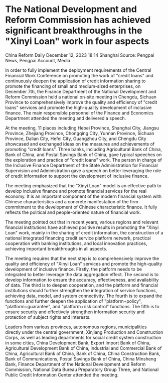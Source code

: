 # The National Development and Reform Commission has achieved significant breakthroughs in the "Xinyi Loan" work in four aspects

China Reform Daily
December 12, 2023 18:14
Shanghai
Source: Pengpai News, Pengpai Account, Media

In order to fully implement the deployment requirements of the Central Financial Work Conference on promoting the work of "credit loans" and continuously deepen the application of credit information sharing to promote the financing of small and medium-sized enterprises, on December 7th, the Finance Department of the National Development and Reform Commission held a national on-site meeting in Chengdu, Sichuan Province to comprehensively improve the quality and efficiency of "credit loans" services and promote the high-quality development of inclusive finance. The main responsible personnel of the Finance and Economics Department attended the meeting and delivered a speech.

At the meeting, 11 places including Hebei Province, Shanghai City, Jiangsu Province, Zhejiang Province, Chongqing City, Yunnan Province, Sichuan Province, Dalian City, Hefei City, Guangzhou City, and Chengdu City showcased and exchanged ideas on the measures and achievements of promoting "credit loans". Three banks, including Agricultural Bank of China, Bank of China, and Postal Savings Bank of China, gave typical speeches on the exploration and practice of "credit loans" work. The person in charge of the Inclusive Finance Department of the State Administration for Financial Supervision and Administration gave a speech on better leveraging the role of credit information to support the development of inclusive finance.

The meeting emphasized that the "Xinyi Loan" model is an effective path to develop inclusive finance and promote financial services for the real economy. It is an important component of the modern financial system with Chinese characteristics and a concrete manifestation of the firm commitment to the development of Chinese characteristic finance. It fully reflects the political and people-oriented nature of financial work.

The meeting pointed out that in recent years, various regions and relevant financial institutions have achieved positive results in promoting the "Xinyi Loan" work, mainly in the sharing of credit information, the construction of a national integrated financing credit service platform network, practical cooperation with banking institutions, and local innovation practices, achieving important breakthroughs in all aspects.

The meeting requires that the next step is to comprehensively improve the quality and efficiency of "Xinyi Loan" services and promote the high-quality development of inclusive finance. Firstly, the platform needs to be integrated to better leverage the data aggregation effect. The second is to develop information to ensure the accuracy, effectiveness, and availability of data. The third is to deepen cooperation, and the platform and financial institutions should further strengthen the integration of service functions, achieving data, model, and system connectivity. The fourth is to expand the functions and further deepen the application of "platform+policy", "platform+guarantee", and "platform+risk control" functions. The fifth is to ensure security and effectively strengthen information security and protection of subject rights and interests.

Leaders from various provinces, autonomous regions, municipalities directly under the central government, Xinjiang Production and Construction Corps, as well as leading departments for social credit system construction in some cities, China Development Bank, Export Import Bank of China, Agricultural Development Bank of China, Industrial and Commercial Bank of China, Agricultural Bank of China, Bank of China, China Construction Bank, Bank of Communications, Postal Savings Bank of China, China Minsheng Bank, Finance Department of the National Development and Reform Commission, National Data Bureau Preparatory Group Three, and National Public Credit Information Center attended the meeting.
